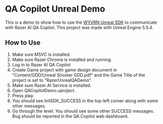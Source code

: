 # QA Copilot Unreal Demo

This is a demo to show how to use the [WYVRN Unreal SDK](https://github.com/WyvrnOfficial/Unreal_WyvrnSDK/tree/UNICODE_WITHOUT_DLL) to communicate with Razer AI QA Copilot. This project was made with Unreal Engine 5.5.4.

## How to Use

1. Make sure MSVC is installed. 
2. Make sure Razer Chroma is installed and running.
3. Log in to Razer AI QA Copilot
4. Create Game project with game design document in "Content/GDD/Unreal Shooter GDD.pdf" and the Game Title of the project is set to "RazerUnrealQADemo".
5. Make sure Razer AI Service is installed.
6. Open QACopilotDemo.uproject.
7. Press play.
8. You should see InitSDK_SUCCESS in the top-left corner along with some other messages.
9. Go through the level. You should see some other SUCCESS messages. Bug should be reported in the QA Copilot web dashboard.